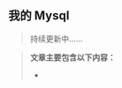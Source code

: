 <!--
 * @Author: Lby
 * @Date: 2022-05-19 15:32:49
 * @LastEditors: lby
 * @LastEditTime: 2022-05-30 21:07:30
 * @FilePath: /Knowledge-Map/Mysql/mysql.md
 * @Description: 
 * 
 * Copyright (c) 2022 by lby, All Rights Reserved. 
-->


## 我的 Mysql 

> 持续更新中……

> **文章主要包含以下内容：**
>
> - 
